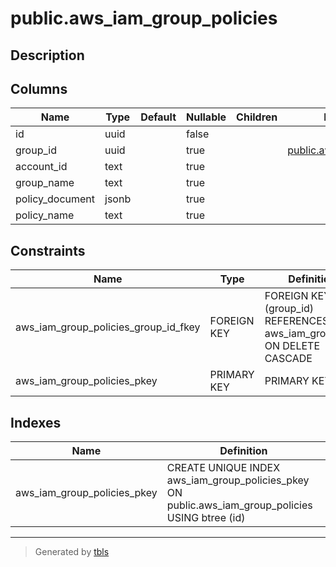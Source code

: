 # public.aws_iam_group_policies

## Description

## Columns

| Name | Type | Default | Nullable | Children | Parents | Comment |
| ---- | ---- | ------- | -------- | -------- | ------- | ------- |
| id | uuid |  | false |  |  |  |
| group_id | uuid |  | true |  | [public.aws_iam_groups](public.aws_iam_groups.md) |  |
| account_id | text |  | true |  |  |  |
| group_name | text |  | true |  |  |  |
| policy_document | jsonb |  | true |  |  |  |
| policy_name | text |  | true |  |  |  |

## Constraints

| Name | Type | Definition |
| ---- | ---- | ---------- |
| aws_iam_group_policies_group_id_fkey | FOREIGN KEY | FOREIGN KEY (group_id) REFERENCES aws_iam_groups(id) ON DELETE CASCADE |
| aws_iam_group_policies_pkey | PRIMARY KEY | PRIMARY KEY (id) |

## Indexes

| Name | Definition |
| ---- | ---------- |
| aws_iam_group_policies_pkey | CREATE UNIQUE INDEX aws_iam_group_policies_pkey ON public.aws_iam_group_policies USING btree (id) |

---

> Generated by [tbls](https://github.com/k1LoW/tbls)
